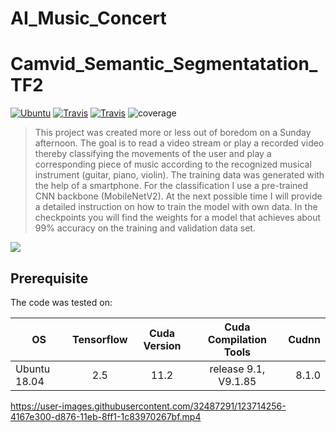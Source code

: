 

# AI_Music_Concert

# Camvid_Semantic_Segmentatation_TF2
[![Ubuntu](https://github.com/ptheywood/cuda-cmake-github-actions/workflows/Ubuntu/badge.svg)](https://github.com/ptheywood/cuda-cmake-github-actions/actions?query=workflow%3AUbuntu)
[![Travis](https://img.shields.io/badge/language-Python-red.svg)]()
[![Travis](https://badges.aleen42.com/src/tensorflow.svg)]()
![coverage](https://img.shields.io/badge/coverage-100%25-green)

> This project was created more or less out of boredom on a Sunday afternoon. The goal is to read a video stream or play a recorded video thereby classifying the movements of the user and play a corresponding piece of music according to the recognized musical instrument (guitar, piano, violin). 
The training data was generated with the help of a smartphone. For the classification I use a pre-trained CNN backbone (MobileNetV2). At the next possible time I will provide a detailed instruction on how to train the model with own data. In the checkpoints you will find the weights for a model that achieves about 99% accuracy on the training and validation data set.

![](segmentation_overlay.gif)

## Prerequisite
The code was tested on:

| OS        | Tensorflow           | Cuda Version  | Cuda Compilation Tools| Cudnn|
| ------------- |:-------------:|:-------------:|:-------------:|-----:|
| Ubuntu 18.04      | 2.5 | 11.2 | release 9.1, V9.1.85|  8.1.0|

https://user-images.githubusercontent.com/32487291/123714256-4167e300-d876-11eb-8ff1-1c83970267bf.mp4
